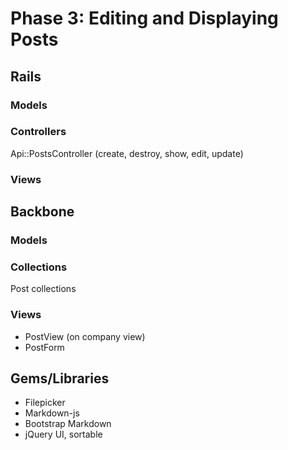 # Phase 3: Editing and Displaying Posts

## Rails
### Models

### Controllers
Api::PostsController (create, destroy, show, edit, update)

### Views

## Backbone
### Models

### Collections
Post collections

### Views
* PostView (on company view)
* PostForm

## Gems/Libraries
* Filepicker
* Markdown-js
* Bootstrap Markdown
* jQuery UI, sortable
